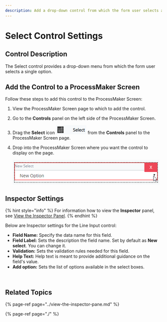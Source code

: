 ```yaml
---
description: Add a drop-down control from which the form user selects a single option.
---
```


# Select Control Settings

## Control Description

The Select control provides a drop-down menu from which the form user selects a single option.

##  Add the Control to a ProcessMaker Screen

Follow these steps to add this control to the ProcessMaker Screen:

1. View the ProcessMaker Screen page to which to add the control.
2. Go to the **Controls** panel on the left side of the ProcessMaker Screen.
3. Drag the **Select** icon ![](../../../../.gitbook/assets/select-control-screens-builder-processes.png) from the **Controls** panel to the ProcessMaker Screen page.
4. Drop into the ProcessMaker Screen where you want the control to display on the page.  

   ![](../../../../.gitbook/assets/select-control-placed-screens-builder-processes.png)

## Inspector Settings <a id="inspector-settings"></a>

{% hint style="info" %}
For information how to view the **Inspector** panel, see [View the Inspector Panel](https://processmaker.gitbook.io/processmaker-4-community/-LPblkrcFWowWJ6HZdhC/designing-processes/design-forms/screens-builder/view-the-inspector-pane).
{% endhint %}

Below are Inspector settings for the Line Input control:

* **Field Name:** Specify the data name for this field.
* **Field Label:** Sets the description the field name. Set by default as **New select**. You can change it.
* **Validation:** Sets the validation rules needed for this field. 
* **Help Text:**  Help text is meant to provide additional guidance on the field's value.
* **Add option:** Sets the list of options available in the select boxes.

​

## Related Topics

{% page-ref page="../view-the-inspector-pane.md" %}

{% page-ref page="./" %}

